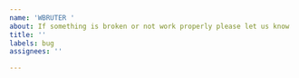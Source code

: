 ```yaml
---
name: 'WBRUTER '
about: If something is broken or not work properly please let us know
title: ''
labels: bug
assignees: ''

---
```



